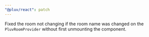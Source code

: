 ```yaml
---
"@pluv/react": patch
---
```


Fixed the room not changing if the room name was changed on the `PluvRoomProvider` without first unmounting the component.
